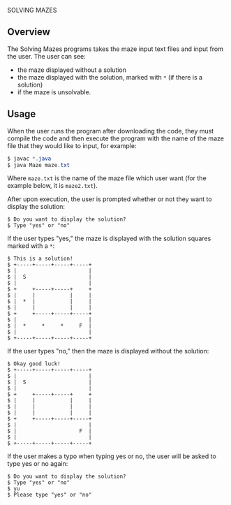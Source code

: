 SOLVING MAZES
## Overview

The Solving Mazes programs takes the maze input text files and input from the user. The user can see:
- the maze displayed without a solution
- the maze displayed with the solution, marked with `*` (if there is a solution)
- if the maze is unsolvable.

## Usage

When the user runs the program after downloading the code, they must compile the code and then execute the program with the name of the maze file that they would like to input, for example:
```java
$ javac *.java
$ java Maze maze.txt
```
Where `maze.txt` is the name of the maze file which user want (for the example below, it is `maze2.txt`).

After upon execution, the user is prompted whether or not they want to display the solution:
```
$ Do you want to display the solution?
$ Type "yes" or "no"
```
If the user types "yes," the maze is displayed with the solution squares marked with a `*`:
```
$ This is a solution!
$ +-----+-----+-----+-----+
$ |                       |
$ |  S                    |
$ |                       |
$ +     +-----+-----+     +
$ |     |           |     |
$ |  *  |           |     |
$ |     |           |     |
$ +     +-----+-----+-----+
$ |                       |
$ |  *     *     *     F  |
$ |                       |
$ +-----+-----+-----+-----+
```
If the user types "no," then the maze is displayed without the solution: 
```
$ Okay good luck!
$ +-----+-----+-----+-----+
$ |                       |
$ |  S                    |
$ |                       |
$ +     +-----+-----+     +
$ |     |           |     |
$ |     |           |     |
$ |     |           |     |
$ +     +-----+-----+-----+
$ |                       |
$ |                    F  |
$ |                       |
$ +-----+-----+-----+-----+
```

If the user makes a typo when typing yes or no, the user will be asked to type yes or no again: 
```
$ Do you want to display the solution?
$ Type "yes" or "no"
$ yu
$ Please type "yes" or "no"
```
